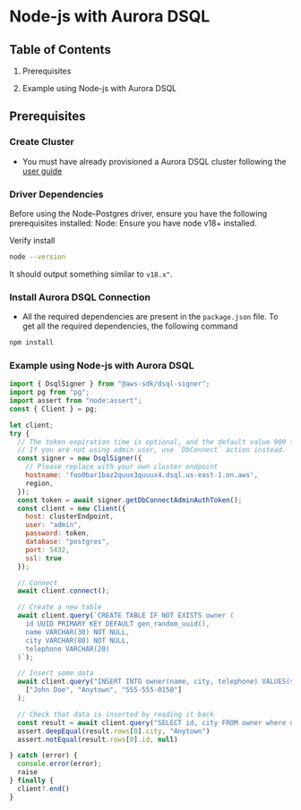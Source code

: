 # Node-js with Aurora DSQL

## Table of Contents

1. Prerequisites

2. Example using Node-js with Aurora DSQL

## Prerequisites

### Create Cluster

* You must have already provisioned a Aurora DSQL cluster following the [user guide](TBD)

### Driver Dependencies

Before using the Node-Postgres driver, ensure you have the following prerequisites installed:
Node: Ensure you have node v18+ installed.

Verify install

```bash
node --version
```

It should output something similar to `v18.x"`.

### Install Aurora DSQL Connection

- All the required dependencies are present in the `package.json` file. To get all the required dependencies, the following command

```bash
npm install
```

### Example using Node-js with Aurora DSQL

```javascript
import { DsqlSigner } from "@aws-sdk/dsql-signer";
import pg from "pg";
import assert from "node:assert";
const { Client } = pg;

let client;
try {
  // The token expiration time is optional, and the default value 900 seconds
  // If you are not using admin user, use `DbConnect` action instead.
  const signer = new DsqlSigner({
    // Please replace with your own cluster endpoint
    hostname: 'foo0bar1baz2quux3quuux4.dsql.us-east-1.on.aws',
    region,
  });
  const token = await signer.getDbConnectAdminAuthToken();
  const client = new Client({
    host: clusterEndpoint,
    user: "admin",
    password: token,
    database: "postgres",
    port: 5432,
    ssl: true
  });

  // Connect
  await client.connect();

  // Create a new table
  await client.query(`CREATE TABLE IF NOT EXISTS owner (
    id UUID PRIMARY KEY DEFAULT gen_random_uuid(),
    name VARCHAR(30) NOT NULL,
    city VARCHAR(80) NOT NULL,
    telephone VARCHAR(20)
  )`);

  // Insert some data
  await client.query("INSERT INTO owner(name, city, telephone) VALUES($1, $2, $3)", 
    ["John Doe", "Anytown", "555-555-0150"]
  );

  // Check that data is inserted by reading it back
  const result = await client.query("SELECT id, city FROM owner where name='John Doe'");
  assert.deepEqual(result.rows[0].city, "Anytown")
  assert.notEqual(result.rows[0].id, null)

} catch (error) {
  console.error(error);
  raise
} finally {
  client?.end()
}
```